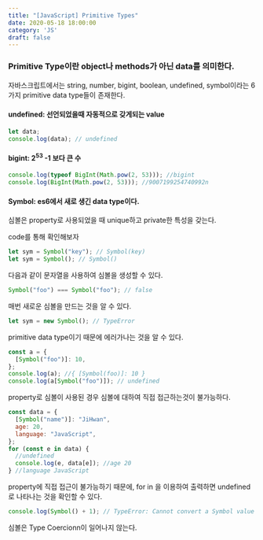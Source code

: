 ```yaml
---
title: "[JavaScript] Primitive Types"
date: 2020-05-18 18:00:00
category: 'JS'
draft: false
---
```



### Primitive Type이란 object나 methods가 아닌 data를 의미한다.

자바스크립트에서는 string, number, bigint, boolean, undefined, symbol이라는
6가지 primitive data type들이 존재한다.

#### undefined: 선언되었을때 자동적으로 갖게되는 value

```javascript
let data;
console.log(data); // undefined
```

#### bigint: 2<sup>53</sup> -1 보다 큰 수

```javascript
console.log(typeof BigInt(Math.pow(2, 53))); //bigint
console.log(BigInt(Math.pow(2, 53))); //9007199254740992n
```

#### Symbol: es6에서 새로 생긴 data type이다.

심볼은 property로 사용되었을 때 unique하고 private한 특성을 갖는다.

code를 통해 확인해보자

```javascript
let sym = Symbol("key"); // Symbol(key)
let sym = Symbol(); // Symbol()
```

다음과 같이 문자열을 사용하여 심볼을 생성할 수 있다.

```javascript
Symbol("foo") === Symbol("foo"); // false
```

매번 새로운 심볼을 만드는 것을 알 수 있다.

```javascript
let sym = new Symbol(); // TypeError
```

primitive data type이기 때문에 에러가나는 것을 알 수 있다.

```javascript
const a = {
  [Symbol("foo")]: 10,
};
console.log(a); //{ [Symbol(foo)]: 10 }
console.log(a[Symbol("foo")]); // undefined
```

property로 심볼이 사용된 경우 심볼에 대하여 직접 접근하는것이 불가능하다.

```javascript
const data = {
  [Symbol("name")]: "JiHwan",
  age: 20,
  language: "JavaScript",
};
for (const e in data) {
  //undefined
  console.log(e, data[e]); //age 20
} //language JavaScript
```

property에 직접 접근이 불가능하기 때문에, for in 을 이용하여 출력하면
undefined로 나타나는 것을 확인할 수 있다.

```javascript
console.log(Symbol() + 1); // TypeError: Cannot convert a Symbol value to a number
```

심볼은 Type Coercionn이 일어나지 않는다.
